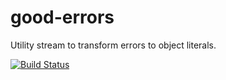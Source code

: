 # good-errors
Utility stream to transform errors to object literals.

[![Build Status](https://travis-ci.org/ben-leen/good-errors.svg?branch=master&style=flat)](https://travis-ci.org/benleen/good-errors)
